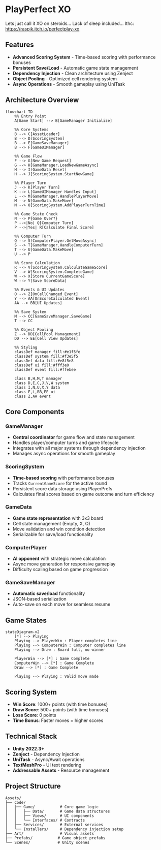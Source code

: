 ﻿# PlayPerfect XO 

Lets just call it XO on steroids... Lack of sleep included...
Ithc: https://raspik.itch.io/perfectplay-xo

## Features 

- **Advanced Scoring System** - Time-based scoring with performance bonuses
- **Persistent Save/Load** - Automatic game state management
- **Dependency Injection** - Clean architecture using Zenject
- **Object Pooling** - Optimized cell rendering system
- **Async Operations** - Smooth gameplay using UniTask

## Architecture Overview 

```mermaid
flowchart TD
    %% Entry Point
    A[Game Start] --> B[GameManager Initialize]
    
    %% Core Systems
    B --> C[AssetLoader]
    B --> D[ScoringSystem]
    B --> E[GameSaveManager]
    B --> F[GameUIManager]
    
    %% Game Flow
    F --> G[New Game Request]
    G --> H[GameManager.LoadNewGameAsync]
    H --> I[GameData Reset]
    H --> J[ScoringSystem.StartNewGame]
    
    %% Player Turn
    J --> K[Player Turn]
    K --> L[GameUIManager Handles Input]
    L --> M[GameManager.HandlePlayerMove]
    M --> N[GameData.MakeMove]
    M --> O[ScoringSystem.AddPlayerTurnTime]
    
    %% Game State Check
    N --> P{Game Over?}
    P -->|No| Q[Computer Turn]
    P -->|Yes| R[Calculate Final Score]
    
    %% Computer Turn
    Q --> S[ComputerPlayer.GetMoveAsync]
    S --> T[GameManager.HandleComputerTurn]
    T --> U[GameData.MakeMove]
    U --> P
    
    %% Score Calculation
    R --> V[ScoringSystem.CalculateGameScore]
    V --> W[ScoringSystem.CompleteGame]
    W --> X[Store CurrentGameScore]
    W --> Y[Save ScoreData]
    
    %% Events & UI Updates
    O --> Z[OnCellChanged Event]
    Y --> AA[OnScoreCalculated Event]
    AA --> BB[UI Updates]
    
    %% Save System
    M --> CC[GameSaveManager.SaveGame]
    T --> CC
    
    %% Object Pooling
    Z --> DD[CellPool Management]
    DD --> EE[Cell View Updates]
    
    %% Styling
    classDef manager fill:#e1f5fe
    classDef system fill:#f3e5f5
    classDef data fill:#e8f5e8
    classDef ui fill:#fff3e0
    classDef event fill:#ffebee
    
    class B,H,M,T manager
    class D,E,C,J,V,W system
    class I,N,U,X,Y data
    class F,L,BB,EE ui
    class Z,AA event
```

## Core Components 

### GameManager
- **Central coordinator** for game flow and state management
- Handles player/computer turns and game lifecycle
- Integrates with all major systems through dependency injection
- Manages async operations for smooth gameplay

### ScoringSystem
- **Time-based scoring** with performance bonuses
- Tracks `CurrentGameScore` for the active round
- Persistent score data storage using PlayerPrefs
- Calculates final scores based on game outcome and turn efficiency

### GameData
- **Game state representation** with 3x3 board
- Cell state management (Empty, X, O)
- Move validation and win condition detection
- Serializable for save/load functionality

### ComputerPlayer
- **AI opponent** with strategic move calculation
- Async move generation for responsive gameplay
- Difficulty scaling based on game progression

### GameSaveManager
- **Automatic save/load** functionality
- JSON-based serialization
- Auto-save on each move for seamless resume

## Game States 

```mermaid
stateDiagram-v2
    [*] --> Playing
    Playing --> PlayerWin : Player completes line
    Playing --> ComputerWin : Computer completes line
    Playing --> Draw : Board full, no winner
    
    PlayerWin --> [*] : Game Complete
    ComputerWin --> [*] : Game Complete
    Draw --> [*] : Game Complete
    
    Playing --> Playing : Valid move made
```

## Scoring System 

- **Win Score**: 1000+ points (with time bonuses)
- **Draw Score**: 500+ points (with time bonuses)
- **Loss Score**: 0 points
- **Time Bonus**: Faster moves = higher scores

## Technical Stack 

- **Unity 2022.3+**
- **Zenject** - Dependency Injection
- **UniTask** - Async/Await operations
- **TextMeshPro** - UI text rendering
- **Addressable Assets** - Resource management

## Project Structure 

```
Assets/
├── Code/
│   ├── Game/           # Core game logic
│   │   ├── Data/       # Game data structures
│   │   ├── Views/      # UI components
│   │   └── Interfaces/ # Contracts
│   ├── Services/       # External services
│   └── Installers/     # Dependency injection setup
├── Art/                # Visual assets
├── Prefabs/           # Game object prefabs
└── Scenes/            # Unity scenes
```
